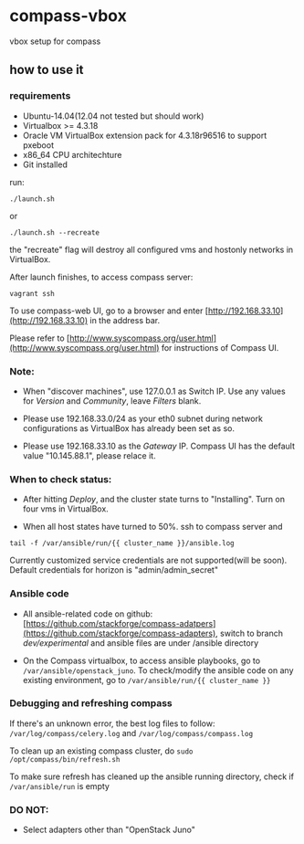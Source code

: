 # compass-vbox
vbox setup for compass

## how to use it

### requirements

* Ubuntu-14.04(12.04 not tested but should work)
* Virtualbox >= 4.3.18
* Oracle VM VirtualBox extension pack for 4.3.18r96516 to support pxeboot
* x86_64 CPU architechture
* Git installed

run:

```
./launch.sh
```

or 

```
./launch.sh --recreate
```

the "recreate" flag will destroy all configured vms and hostonly networks in VirtualBox.

After launch finishes, to access compass server:

```
vagrant ssh
```

To use compass-web UI, go to a browser and enter [http://192.168.33.10](http://192.168.33.10) in the address bar.

Please refer to [http://www.syscompass.org/user.html](http://www.syscompass.org/user.html) for instructions of Compass UI.

### Note:

* When "discover machines", use 127.0.0.1 as Switch IP. Use any values for *Version* and *Community*, leave *Filters* blank.

* Please use 192.168.33.0/24 as your eth0 subnet during network configurations as VirtualBox has already been set as so.

* Please use 192.168.33.10 as the *Gateway* IP. Compass UI has the default value "10.145.88.1", please relace it.

### When to check status:

* After hitting *Deploy*, and the cluster state turns to "Installing". Turn on four vms in VirtualBox.

* When all host states have turned to 50%. ssh to compass server and

```
tail -f /var/ansible/run/{{ cluster_name }}/ansible.log

```

Currently customized service credentials are not supported(will be soon). Default credentials for horizon is "admin/admin_secret"

### Ansible code

* All ansible-related code on github: [https://github.com/stackforge/compass-adatpers](https://github.com/stackforge/compass-adapters), switch to branch *dev/experimental* and ansible files are under /ansible directory

* On the Compass virtualbox, to access ansible playbooks, go to ```/var/ansible/openstack_juno```. To check/modify the ansible code on any existing environment, go to ```/var/ansible/run/{{ cluster_name }}```

### Debugging and refreshing compass

If there's an unknown error, the best log files to follow: ```/var/log/compass/celery.log``` and ```/var/log/compass/compass.log```

To clean up an existing compass cluster, do ```sudo /opt/compass/bin/refresh.sh```

To make sure refresh has cleaned up the ansible running directory, check if ```/var/ansible/run``` is empty

### DO NOT:

* Select adapters other than "OpenStack Juno"
